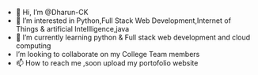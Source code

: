 - 👋 Hi, I’m @Dharun-CK
- 👀 I’m interested in Python,Full Stack  Web Development,Internet of Things & artificial Intellligence,java
- 🌱 I’m currently learning python & Full stack web development and cloud computing
- I’m looking to collaborate on my College Team members
- 📫 How to reach me ,soon upload my portofolio website

<!---
Dharun-CK/Dharun-CK is a ✨ IRONMAN ✨ repository because its `README.md` (this file) appears on your GitHub profile.
You can click the Preview link to take a look at your changes.
--->
